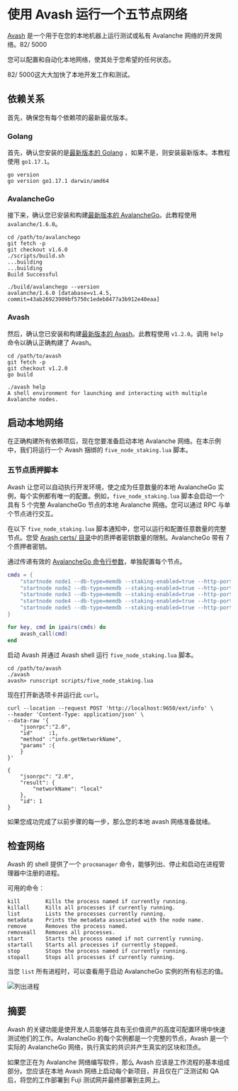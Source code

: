 # 使用 Avash 运行一个五节点网络

[Avash](https://github.com/ava-labs/avalanche-docs/tree/5d8eee7598db8da63038af14437e5ed6dac39af7/build/tools/avash/README.md) 是一个用于在您的本地机器上运行测试或私有 Avalanche 网络的开发网络。82/ 5000

您可以配置和自动化本地网络，使其处于您希望的任何状态。

82/ 5000这大大加快了本地开发工作和测试。

## 依赖关系

首先，确保您有每个依赖项的最新最优版本。

### Golang

首先，确认您安装的是[最新版本的 Golang](https://golang.org/dl) ，如果不是，则安装最新版本。本教程使用 `go1.17.1`。

```text
go version
go version go1.17.1 darwin/amd64
```

### AvalancheGo

接下来，确认您已安装和构建[最新版本的 AvalancheGo](https://github.com/ava-labs/avalanchego/releases)。此教程使用 `avalanche/1.6.0`。

```text
cd /path/to/avalanchego
git fetch -p
git checkout v1.6.0
./scripts/build.sh
...building
...building
Build Successful

./build/avalanchego --version
avalanche/1.6.0 [database=v1.4.5, commit=43ab26923909bf5750c1edeb8477a3b912e40eaa]
```

### Avash

然后，确认您已安装和构建[最新版本的 Avash](https://github.com/ava-labs/avalanchego/releases)。此教程使用 `v1.2.0`。调用  `help` 命令以确认正确构建了 Avash。

```text
cd /path/to/avash
git fetch -p
git checkout v1.2.0
go build

./avash help
A shell environment for launching and interacting with multiple Avalanche nodes.
```

## 启动本地网络

在正确构建所有依赖项后，现在您要准备启动本地 Avalanche 网络。在本示例中，我们将运行一个 Avash 捆绑的 `five_node_staking.lua` 脚本。

### 五节点质押脚本

Avash 让您可以自动执行开发环境，使之成为任意数量的本地 AvalancheGo 实例，每个实例都有唯一的配置。例如，`five_node_staking.lua` 脚本会启动一个具有 5 个完整 AvalancheGo 节点的本地 Avalanche 网络。您可以通过 RPC 与单个节点进行交互。

在以下 `five_node_staking.lua` 脚本通知中，您可以运行和配置任意数量的完整节点。您受 [Avash certs/ 目录](https://github.com/ava-labs/avash/tree/master/certs)中的质押者密钥数量的限制。AvalancheGo 带有 7 个质押者密钥。

通过传递有效的 [AvalancheGo 命令行参数](https://docs.avax.network/build/references/command-line-interface)，单独配置每个节点。

```lua
cmds = {
    "startnode node1 --db-type=memdb --staking-enabled=true --http-port=9650 --staking-port=9651 --log-level=debug --bootstrap-ips= --staking-tls-cert-file=certs/keys1/staker.crt --staking-tls-key-file=certs/keys1/staker.key",
    "startnode node2 --db-type=memdb --staking-enabled=true --http-port=9652 --staking-port=9653 --log-level=debug --bootstrap-ips=127.0.0.1:9651 --bootstrap-ids=NodeID-7Xhw2mDxuDS44j42TCB6U5579esbSt3Lg --staking-tls-cert-file=certs/keys2/staker.crt --staking-tls-key-file=certs/keys2/staker.key",
    "startnode node3 --db-type=memdb --staking-enabled=true --http-port=9654 --staking-port=9655 --log-level=debug --bootstrap-ips=127.0.0.1:9651 --bootstrap-ids=NodeID-7Xhw2mDxuDS44j42TCB6U5579esbSt3Lg --staking-tls-cert-file=certs/keys3/staker.crt --staking-tls-key-file=certs/keys3/staker.key",
    "startnode node4 --db-type=memdb --staking-enabled=true --http-port=9656 --staking-port=9657 --log-level=debug --bootstrap-ips=127.0.0.1:9651 --bootstrap-ids=NodeID-7Xhw2mDxuDS44j42TCB6U5579esbSt3Lg --staking-tls-cert-file=certs/keys4/staker.crt --staking-tls-key-file=certs/keys4/staker.key",
    "startnode node5 --db-type=memdb --staking-enabled=true --http-port=9658 --staking-port=9659 --log-level=debug --bootstrap-ips=127.0.0.1:9651 --bootstrap-ids=NodeID-7Xhw2mDxuDS44j42TCB6U5579esbSt3Lg --staking-tls-cert-file=certs/keys5/staker.crt --staking-tls-key-file=certs/keys5/staker.key",
}

for key, cmd in ipairs(cmds) do
    avash_call(cmd)
end
```

启动 Avash 并通过 Avash shell 运行 `five_node_staking.lua` 脚本。

```text
cd /path/to/avash
./avash
avash> runscript scripts/five_node_staking.lua
```

现在打开新选项卡并运行此 `curl`。

```text
curl --location --request POST 'http://localhost:9650/ext/info' \
--header 'Content-Type: application/json' \
--data-raw '{
    "jsonrpc":"2.0",
    "id"     :1,
    "method" :"info.getNetworkName",
    "params" :{
    }
}'

{
    "jsonrpc": "2.0",
    "result": {
        "networkName": "local"
    },
    "id": 1
}
```

如果您成功完成了以前步骤的每一步，那么您的本地 avash 网络准备就绪。

## 检查网络

Avash 的 shell 提供了一个 `procmanager` 命令，能够列出、停止和启动在进程管理器中注册的进程。

可用的命令：

```text
kill        Kills the process named if currently running.
killall     Kills all processes if currently running.
list        Lists the processes currently running.
metadata    Prints the metadata associated with the node name.
remove      Removes the process named.
removeall   Removes all processes.
start       Starts the process named if not currently running.
startall    Starts all processes if currently stopped.
stop        Stops the process named if currently running.
stopall     Stops all processes if currently running.
```

当您 `list` 所有进程时，可以查看用于启动 AvalancheGo 实例的所有标志的值。

![列出进程](../../../.gitbook/assets/procmanager-list.png)

## 摘要

Avash 的关键功能是使开发人员能够在具有无价值资产的高度可配置环境中快速测试他们的工作。AvalancheGo 的每个实例都是一个完整的节点，Avash 是一个实际的 AvalancheGo 网络，执行真实的共识并产生真实的区块和顶点。

如果您正在为 Avalanche 网络编写软件，那么 Avash 应该是工作流程的基本组成部分。您应该在本地 Avash 网络上启动每个新项目，并且仅在广泛测试和 QA 后，将您的工作部署到 Fuji 测试网并最终部署到主网上。

